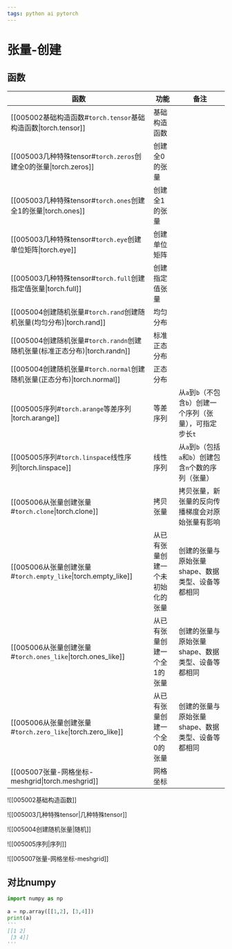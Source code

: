 ```yaml
---
tags: python ai pytorch 
---
```

# 张量-创建

## 函数

| 函数                                                        | 功能               | 备注                                  |
| --------------------------------------------------------- | ---------------- | ----------------------------------- |
| [[005002基础构造函数#`torch.tensor`基础构造函数\|torch.tensor]]       | 基础构造函数           |                                     |
| [[005003几种特殊tensor#`torch.zeros`创建全0的张量\|torch.zeros]]    | 创建全0的张量          |                                     |
| [[005003几种特殊tensor#`torch.ones`创建全1的张量\|torch.ones]]      | 创建全1的张量          |                                     |
| [[005003几种特殊tensor#`torch.eye`创建单位矩阵\|torch.eye]]         | 创建单位矩阵           |                                     |
| [[005003几种特殊tensor#`torch.full`创建指定值张量\|torch.full]]      | 创建指定值张量          |                                     |
| [[005004创建随机张量#`torch.rand`创建随机张量(均匀分布)\|torch.rand]]     | 均匀分布             |                                     |
| [[005004创建随机张量#`torch.randn`创建随机张量(标准正态分布)\|torch.randn]] | 标准正态分布           |                                     |
| [[005004创建随机张量#`torch.normal`创建随机张量(正态分布)\|torch.normal]] | 正态分布             |                                     |
| [[005005序列#`torch.arange`等差序列<br>\|torch.arange]]         | 等差序列             | 从`a`到`b`（不包含`b`）创建一个序列（张量），可指定步长`t` |
| [[005005序列#`torch.linspace`线性序列\|torch.linspace]]         | 线性序列             | 从`a`到`b`（包括`a`和`b`）创建包含`n`个数的序列（张量） |
| [[005006从张量创建张量#`torch.clone`\|torch.clone]]              | 拷贝张量             | 拷贝张量，新张量的反向传播梯度会对原始张量有影响            |
| [[005006从张量创建张量#`torch.empty_like`\|torch.empty_like]]    | 从已有张量创建一个未初始化的张量 | 创建的张量与原始张量shape、数据类型、设备等都相同         |
| [[005006从张量创建张量#`torch.ones_like`\|torch.ones_like]]      | 从已有张量创建一个全1的张量   | 创建的张量与原始张量shape、数据类型、设备等都相同         |
| [[005006从张量创建张量#`torch.zero_like`\|torch.zero_like]]      | 从已有张量创建一个全0的张量   | 创建的张量与原始张量shape、数据类型、设备等都相同         |
| [[005007张量-网格坐标-meshgrid\|torch.meshgrid]]                | 网格坐标             |                                     |


![[005002基础构造函数]]

![[005003几种特殊tensor|几种特殊tensor]]

![[005004创建随机张量|随机]]

![[005005序列|序列]]

![[005007张量-网格坐标-meshgrid]]



## 对比numpy

```python
import numpy as np
  
a = np.array([[1,2], [3,4]])
print(a)
'''
[[1 2]
 [3 4]]
'''
```


